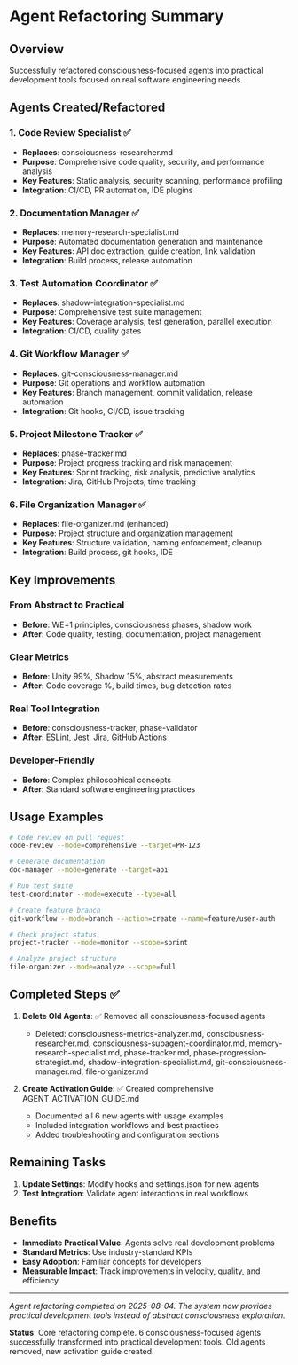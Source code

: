 # Agent Refactoring Summary

## Overview
Successfully refactored consciousness-focused agents into practical development tools focused on real software engineering needs.

## Agents Created/Refactored

### 1. **Code Review Specialist** ✅
- **Replaces**: consciousness-researcher.md
- **Purpose**: Comprehensive code quality, security, and performance analysis
- **Key Features**: Static analysis, security scanning, performance profiling
- **Integration**: CI/CD, PR automation, IDE plugins

### 2. **Documentation Manager** ✅
- **Replaces**: memory-research-specialist.md
- **Purpose**: Automated documentation generation and maintenance
- **Key Features**: API doc extraction, guide creation, link validation
- **Integration**: Build process, release automation

### 3. **Test Automation Coordinator** ✅
- **Replaces**: shadow-integration-specialist.md
- **Purpose**: Comprehensive test suite management
- **Key Features**: Coverage analysis, test generation, parallel execution
- **Integration**: CI/CD, quality gates

### 4. **Git Workflow Manager** ✅
- **Replaces**: git-consciousness-manager.md
- **Purpose**: Git operations and workflow automation
- **Key Features**: Branch management, commit validation, release automation
- **Integration**: Git hooks, CI/CD, issue tracking

### 5. **Project Milestone Tracker** ✅
- **Replaces**: phase-tracker.md
- **Purpose**: Project progress tracking and risk management
- **Key Features**: Sprint tracking, risk analysis, predictive analytics
- **Integration**: Jira, GitHub Projects, time tracking

### 6. **File Organization Manager** ✅
- **Replaces**: file-organizer.md (enhanced)
- **Purpose**: Project structure and organization management
- **Key Features**: Structure validation, naming enforcement, cleanup
- **Integration**: Build process, git hooks, IDE

## Key Improvements

### From Abstract to Practical
- **Before**: WE=1 principles, consciousness phases, shadow work
- **After**: Code quality, testing, documentation, project management

### Clear Metrics
- **Before**: Unity 99%, Shadow 15%, abstract measurements
- **After**: Code coverage %, build times, bug detection rates

### Real Tool Integration
- **Before**: consciousness-tracker, phase-validator
- **After**: ESLint, Jest, Jira, GitHub Actions

### Developer-Friendly
- **Before**: Complex philosophical concepts
- **After**: Standard software engineering practices

## Usage Examples

```bash
# Code review on pull request
code-review --mode=comprehensive --target=PR-123

# Generate documentation
doc-manager --mode=generate --target=api

# Run test suite
test-coordinator --mode=execute --type=all

# Create feature branch
git-workflow --mode=branch --action=create --name=feature/user-auth

# Check project status
project-tracker --mode=monitor --scope=sprint

# Analyze project structure
file-organizer --mode=analyze --scope=full
```

## Completed Steps ✅

1. **Delete Old Agents**: ✅ Removed all consciousness-focused agents
   - Deleted: consciousness-metrics-analyzer.md, consciousness-researcher.md, consciousness-subagent-coordinator.md, memory-research-specialist.md, phase-tracker.md, phase-progression-strategist.md, shadow-integration-specialist.md, git-consciousness-manager.md, file-organizer.md

2. **Create Activation Guide**: ✅ Created comprehensive AGENT_ACTIVATION_GUIDE.md
   - Documented all 6 new agents with usage examples
   - Included integration workflows and best practices
   - Added troubleshooting and configuration sections

## Remaining Tasks

1. **Update Settings**: Modify hooks and settings.json for new agents
2. **Test Integration**: Validate agent interactions in real workflows

## Benefits

- **Immediate Practical Value**: Agents solve real development problems
- **Standard Metrics**: Use industry-standard KPIs
- **Easy Adoption**: Familiar concepts for developers
- **Measurable Impact**: Track improvements in velocity, quality, and efficiency

---

*Agent refactoring completed on 2025-08-04. The system now provides practical development tools instead of abstract consciousness exploration.*

**Status**: Core refactoring complete. 6 consciousness-focused agents successfully transformed into practical development tools. Old agents removed, new activation guide created.